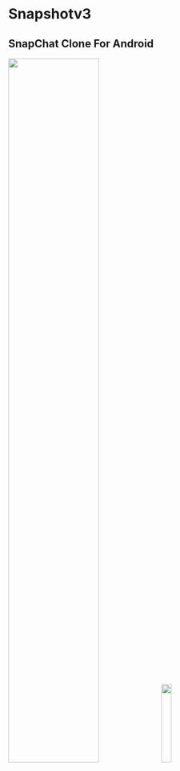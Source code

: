 # Snapshotv3

## SnapChat Clone For Android 


<img src="https://i.imgur.com/tOgJ6B7.png" width="60%" height="60%"> <img src="https://i.imgur.com/xkHjBpI.gif" width="20%" height="20%">


